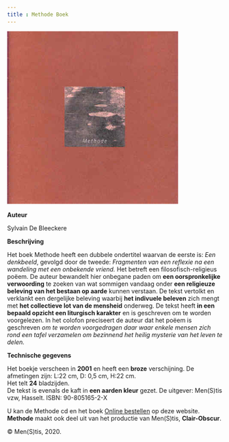 ```yaml
---
title : Methode Boek
---
```


![Methode boek](./methode.jpg)

**Auteur**

Sylvain De Bleeckere

**Beschrijving**

Het boek Methode heeft een dubbele ondertitel waarvan de eerste is: _Een denkbeeld_, gevolgd door de tweede: _Fragmenten van een reflexie na een wandeling met een onbekende vriend._ Het betreft een filosofisch-religieus poëem. De auteur bewandelt hier onbegane paden om **een oorspronkelijke verwoording** te zoeken van wat sommigen vandaag onder **een religieuze beleving van het bestaan op aarde** kunnen verstaan. De tekst vertolkt en verklankt een dergelijke beleving waarbij **het indivuele beleven** zich mengt met **het collectieve lot van de mensheid** onderweg. De tekst heeft **in een bepaald opzicht een liturgisch karakter** en is geschreven om te worden voorgelezen. In het colofon preciseert de auteur dat het poëem is geschreven _om te worden voorgedragen daar waar enkele mensen zich rond een tafel verzamelen om bezinnend het heilig mysterie van het leven te delen._

**Technische gegevens**

Het boekje verscheen in **2001** en heeft een **broze** 
verschijning. 
De afmetingen zijn: L:22 cm, D: 0,5 cm, H:22 cm.   
Het telt **24** bladzijden.   
De tekst is evenals de kaft in **een aarden kleur** gezet.
De uitgever: Men(S)tis vzw, Hasselt.
ISBN: 90-805165-2-X  


U kan de Methode cd en het boek [Online bestellen](../shop.html) 
op deze website. **Methode** maakt ook deel uit van het
productie van Men(S)tis,
**Clair-Obscur**.

© Men(S)tis, 2020.